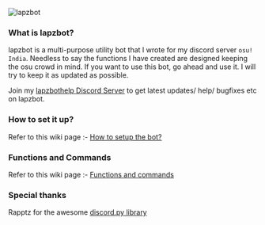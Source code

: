 ![lapzbot](http://i.imgur.com/txlWePx.png)
### What is lapzbot?
lapzbot is a multi-purpose utility bot that I wrote for my discord server `osu! India`. Needless to say the functions I have created are designed keeping the osu crowd in mind. If you want to use this bot, go ahead and use it. I will try to keep it as updated as possible.

Join my [lapzbothelp Discord Server](https://discord.gg/0lzW6jSQESAO1HSU) to get latest updates/ help/ bugfixes etc on lapzbot.

### How to set it up?
Refer to this wiki page :- [How to setup the bot?](https://github.com/lapoozza/lapzbot/wiki/How-to-setup-the-bot%3F)

### Functions and Commands
Refer to this wiki page :- [Functions and commands](https://github.com/lapoozza/lapzbot/wiki/Functions-and-commands)

### Special thanks
Rapptz for the awesome [discord.py library](https://github.com/Rapptz/discord.py)
